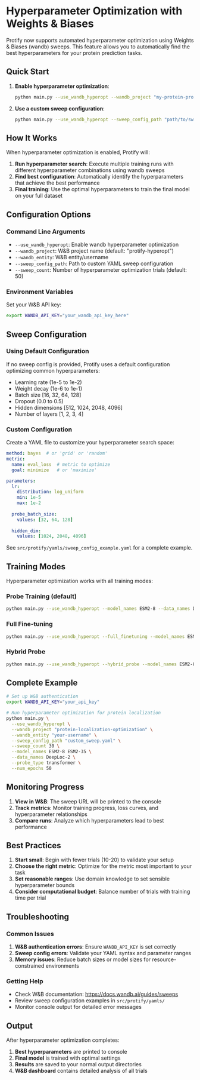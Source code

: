 # Hyperparameter Optimization with Weights & Biases

Protify now supports automated hyperparameter optimization using Weights & Biases (wandb) sweeps. This feature allows you to automatically find the best hyperparameters for your protein prediction tasks.

## Quick Start

1. **Enable hyperparameter optimization**:
   ```bash
   python main.py --use_wandb_hyperopt --wandb_project "my-protein-project"
   ```

2. **Use a custom sweep configuration**:
   ```bash
   python main.py --use_wandb_hyperopt --sweep_config_path "path/to/sweep_config.yaml"
   ```

## How It Works

When hyperparameter optimization is enabled, Protify will:

1. **Run hyperparameter search**: Execute multiple training runs with different hyperparameter combinations using wandb sweeps
2. **Find best configuration**: Automatically identify the hyperparameters that achieve the best performance
3. **Final training**: Use the optimal hyperparameters to train the final model on your full dataset

## Configuration Options

### Command Line Arguments

- `--use_wandb_hyperopt`: Enable wandb hyperparameter optimization
- `--wandb_project`: W&B project name (default: "protify-hyperopt")
- `--wandb_entity`: W&B entity/username
- `--sweep_config_path`: Path to custom YAML sweep configuration
- `--sweep_count`: Number of hyperparameter optimization trials (default: 50)

### Environment Variables

Set your W&B API key:
```bash
export WANDB_API_KEY="your_wandb_api_key_here"
```

## Sweep Configuration

### Using Default Configuration

If no sweep config is provided, Protify uses a default configuration optimizing common hyperparameters:

- Learning rate (1e-5 to 1e-2)
- Weight decay (1e-6 to 1e-1)
- Batch size [16, 32, 64, 128]
- Dropout (0.0 to 0.5)
- Hidden dimensions [512, 1024, 2048, 4096]
- Number of layers [1, 2, 3, 4]

### Custom Configuration

Create a YAML file to customize your hyperparameter search space:

```yaml
method: bayes  # or 'grid' or 'random'
metric:
  name: eval_loss  # metric to optimize
  goal: minimize   # or 'maximize'

parameters:
  lr:
    distribution: log_uniform
    min: 1e-5
    max: 1e-2
  
  probe_batch_size:
    values: [32, 64, 128]
  
  hidden_dim:
    values: [1024, 2048, 4096]
```

See `src/protify/yamls/sweep_config_example.yaml` for a complete example.

## Training Modes

Hyperparameter optimization works with all training modes:

### Probe Training (default)
```bash
python main.py --use_wandb_hyperopt --model_names ESM2-8 --data_names DeepLoc-2
```

### Full Fine-tuning
```bash
python main.py --use_wandb_hyperopt --full_finetuning --model_names ESM2-8
```

### Hybrid Probe
```bash
python main.py --use_wandb_hyperopt --hybrid_probe --model_names ESM2-8
```

## Complete Example

```bash
# Set up W&B authentication
export WANDB_API_KEY="your_api_key"

# Run hyperparameter optimization for protein localization
python main.py \
  --use_wandb_hyperopt \
  --wandb_project "protein-localization-optimization" \
  --wandb_entity "your-username" \
  --sweep_config_path "custom_sweep.yaml" \
  --sweep_count 30 \
  --model_names ESM2-8 ESM2-35 \
  --data_names DeepLoc-2 \
  --probe_type transformer \
  --num_epochs 50
```

## Monitoring Progress

1. **View in W&B**: The sweep URL will be printed to the console
2. **Track metrics**: Monitor training progress, loss curves, and hyperparameter relationships
3. **Compare runs**: Analyze which hyperparameters lead to best performance

## Best Practices

1. **Start small**: Begin with fewer trials (10-20) to validate your setup
2. **Choose the right metric**: Optimize for the metric most important to your task
3. **Set reasonable ranges**: Use domain knowledge to set sensible hyperparameter bounds
4. **Consider computational budget**: Balance number of trials with training time per trial

## Troubleshooting

### Common Issues

1. **W&B authentication errors**: Ensure `WANDB_API_KEY` is set correctly
2. **Sweep config errors**: Validate your YAML syntax and parameter ranges
3. **Memory issues**: Reduce batch sizes or model sizes for resource-constrained environments

### Getting Help

- Check W&B documentation: https://docs.wandb.ai/guides/sweeps
- Review sweep configuration examples in `src/protify/yamls/`
- Monitor console output for detailed error messages

## Output

After hyperparameter optimization completes:

1. **Best hyperparameters** are printed to console
2. **Final model** is trained with optimal settings
3. **Results** are saved to your normal output directories
4. **W&B dashboard** contains detailed analysis of all trials 